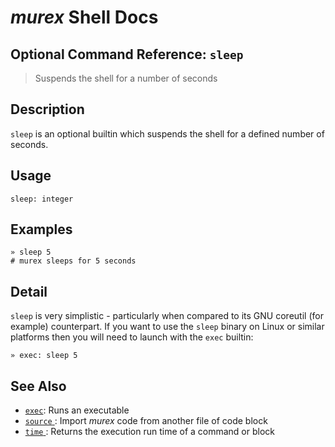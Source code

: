 # _murex_ Shell Docs

## Optional Command Reference: `sleep` 

> Suspends the shell for a number of seconds

## Description

`sleep` is an optional builtin which suspends the shell for a defined number
of seconds.

## Usage

    sleep: integer

## Examples

    » sleep 5
    # murex sleeps for 5 seconds

## Detail

`sleep` is very simplistic - particularly when compared to its GNU coreutil
(for example) counterpart. If you want to use the `sleep` binary on Linux
or similar platforms then you will need to launch with the `exec` builtin:

    » exec: sleep 5

## See Also

* [`exec`](../commands/exec.md):
  Runs an executable
* [`source` ](../commands/source.md):
  Import _murex_ code from another file of code block
* [`time` ](../commands/time.md):
  Returns the execution run time of a command or block